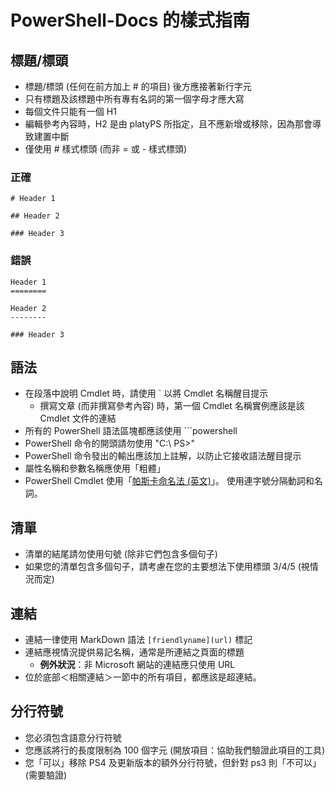# <a name="style-guide-for-powershell-docs"></a>PowerShell-Docs 的樣式指南


## <a name="titlesheadings"></a>標題/標頭

* 標題/標頭 (任何在前方加上 \# 的項目) 後方應接著新行字元
* 只有標題及該標題中所有專有名詞的第一個字母才應大寫
* 每個文件只能有一個 H1
* 編輯參考內容時，H2 是由 platyPS 所指定，且不應新增或移除，因為那會導致建置中斷
* 僅使用 \# 樣式標頭 (而非 = 或 \- 樣式標頭)

### <a name="correct"></a>正確

```
# Header 1

## Header 2

### Header 3

```

### <a name="incorrect"></a>錯誤

```
Header 1
========

Header 2
--------

### Header 3
```

## <a name="syntax"></a>語法

* 在段落中說明 Cmdlet 時，請使用 \` 以將 Cmdlet 名稱醒目提示
  * 撰寫文章 (而非撰寫參考內容) 時，第一個 Cmdlet 名稱實例應該是該 Cmdlet 文件的連結
* 所有的 PowerShell 語法區塊都應該使用 &#96;&#96;&#96;powershell
* PowerShell 命令的開頭請勿使用 "C:\ PS>"
* PowerShell 命令發出的輸出應該加上註解，以防止它接收語法醒目提示
* 屬性名稱和參數名稱應使用「粗體」
* PowerShell Cmdlet 使用「[帕斯卡命名法 (英文)](https://en.wikipedia.org/wiki/PascalCase)」。 使用連字號分隔動詞和名詞。

## <a name="lists"></a>清單

* 清單的結尾請勿使用句號 (除非它們包含多個句子)
* 如果您的清單包含多個句子，請考慮在您的主要想法下使用標頭 3/4/5 (視情況而定)

## <a name="links"></a>連結

* 連結一律使用 MarkDown 語法 `[friendlyname](url)` 標記
* 連結應視情況提供易記名稱，通常是所連結之頁面的標題
  * **例外狀況**：非 Microsoft 網站的連結應只使用 URL
* 位於底部＜相關連結＞一節中的所有項目，都應該是超連結。 

## <a name="line-breaks"></a>分行符號

* 您必須包含語意分行符號
* 您應該將行的長度限制為 100 個字元 (開放項目：協助我們驗證此項目的工具)
* 您「可以」移除 PS4 及更新版本的額外分行符號，但針對 ps3 則「不可以」(需要驗證)
